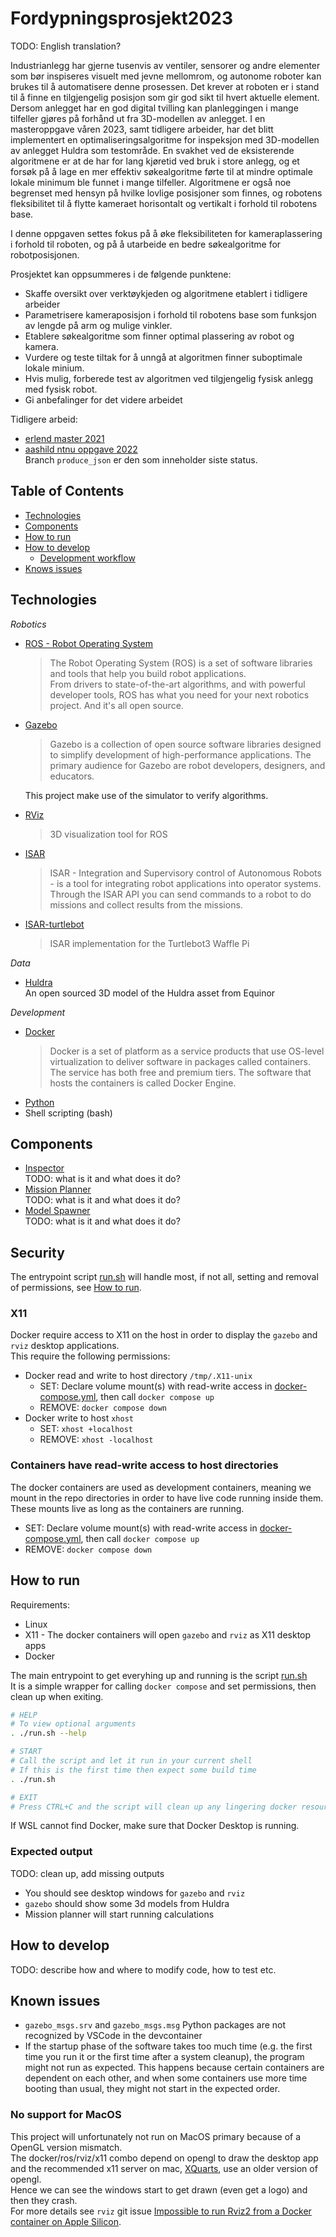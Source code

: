 # Fordypningsprosjekt2023

TODO: English translation?

Industrianlegg har gjerne tusenvis av ventiler, sensorer og andre elementer som bør inspiseres visuelt med jevne mellomrom, og autonome roboter kan brukes til å automatisere denne prosessen. Det krever at roboten er i stand til å finne en tilgjengelig posisjon som gir god sikt til hvert aktuelle element. Dersom anlegget har en god digital tvilling kan planleggingen i mange tilfeller gjøres på forhånd ut fra 3D-modellen av anlegget. I en masteroppgave våren 2023, samt tidligere arbeider, har det blitt implementert en optimaliseringsalgoritme for inspeksjon med 3D-modellen av anlegget Huldra som testområde. En svakhet ved de eksisterende algoritmene er at de har for lang kjøretid ved bruk i store anlegg, og et forsøk på å lage en mer effektiv søkealgoritme førte til at mindre optimale lokale minimum ble funnet i mange tilfeller. Algoritmene er også noe begrenset med hensyn på hvilke lovlige posisjoner som finnes, og robotens fleksibilitet til å flytte kameraet horisontalt og vertikalt i forhold til robotens base.

I denne oppgaven settes fokus på å øke fleksibiliteten for kameraplassering i forhold til roboten, og på å utarbeide en bedre søkealgoritme for robotposisjonen.

Prosjektet kan oppsummeres i de følgende punktene:
- Skaffe oversikt over verktøykjeden og algoritmene etablert i tidligere arbeider
- Parametrisere kameraposisjon i forhold til robotens base som funksjon av lengde på arm og mulige vinkler.
- Etablere søkealgoritme som finner optimal plassering av robot og kamera.
- Vurdere og teste tiltak for å unngå at algoritmen finner suboptimale lokale minium.
- Hvis mulig, forberede test av algoritmen ved tilgjengelig fysisk anlegg med fysisk robot.
- Gi anbefalinger for det videre arbeidet

Tidligere arbeid:
- [erlend master 2021](https://github.com/erlendb/ntnu-masteroppgave)
- [aashild ntnu oppgave 2022](https://github.com/aashilbr/aashild-ntnu-oppgave-2022/tree/produce_json)  
  Branch `produce_json` er den som inneholder siste status.


## Table of Contents

- [Technologies](#technologies)
- [Components](#components)
- [How to run](#how-to-run)
- [How to develop](#how-to-develop)
  - [Development workflow](./development-workflow.md)
- [Knows issues](#known-issues)


## Technologies

_Robotics_  
- [ROS - Robot Operating System](https://www.ros.org/)  
  > The Robot Operating System (ROS) is a set of software libraries and tools that help you build robot applications.  
  From drivers to state-of-the-art algorithms, and with powerful developer tools, ROS has what you need for your next robotics project. And it's all open source.
- [Gazebo](https://gazebosim.org/home)  
  > Gazebo is a collection of open source software libraries designed to simplify development of high-performance applications. The primary audience for Gazebo are robot developers, designers, and educators.  

  This project make use of the simulator to verify algorithms.
- [RViz](https://wiki.ros.org/rviz)  
  > 3D visualization tool for ROS
- [ISAR](https://github.com/equinor/isar)  
  > ISAR - Integration and Supervisory control of Autonomous Robots - is a tool for integrating robot applications into operator systems.  
  Through the ISAR API you can send commands to a robot to do missions and collect results from the missions.
- [ISAR-turtlebot](https://github.com/equinor/isar-turtlebot)  
  > ISAR implementation for the Turtlebot3 Waffle Pi

_Data_  
- [Huldra](https://data.equinor.com/dataset/Huldra)  
  An open sourced 3D model of the Huldra asset from Equinor

_Development_  
- [Docker](https://www.docker.com/)  
  > Docker is a set of platform as a service products that use OS-level virtualization to deliver software in packages called containers. The service has both free and premium tiers. The software that hosts the containers is called Docker Engine.
- [Python](https://www.python.org/)
- Shell scripting (bash)


## Components

- [Inspector](./inspector/)  
  TODO: what is it and what does it do?
- [Mission Planner](./mission_planner/)  
  TODO: what is it and what does it do?
- [Model Spawner](./model_spawner/)   
  TODO: what is it and what does it do?


## Security

The entrypoint script [run.sh](./run.sh) will handle most, if not all, setting and removal of permissions, see [How to run](#how-to-run).

### X11  

Docker require access to X11 on the host in order to display the `gazebo` and `rviz` desktop applications.  
This require the following permissions:
- Docker read and write to host directory `/tmp/.X11-unix`  
  - SET: Declare volume mount(s) with read-write access in [docker-compose.yml](./docker-compose.yml), then call `docker compose up`
  - REMOVE: `docker compose down`
- Docker write to host `xhost`  
  - SET: `xhost +localhost`
  - REMOVE: `xhost -localhost` 

### Containers have read-write access to host directories

The docker containers are used as development containers, meaning we mount in the repo directories in order to have live code running inside them.  
These mounts live as long as the containers are running.  

- SET: Declare volume mount(s) with read-write access in [docker-compose.yml](./docker-compose.yml), then call `docker compose up`
- REMOVE: `docker compose down`


## How to run

Requirements:
- Linux
- X11 - The docker containers will open `gazebo` and `rviz` as X11 desktop apps
- Docker

The main entrypoint to get everyhing up and running is the script [run.sh](./run.sh)  
It is a simple wrapper for calling `docker compose` and set permissions, then clean up when exiting.  


```sh
# HELP
# To view optional arguments
. ./run.sh --help

# START
# Call the script and let it run in your current shell
# If this is the first time then expect some build time
. ./run.sh

# EXIT
# Press CTRL+C and the script will clean up any lingering docker resources and bindings
```

If WSL cannot find Docker, make sure that Docker Desktop is running.

### Expected output

TODO: clean up, add missing outputs

- You should see desktop windows for `gazebo` and `rviz`
- `gazebo` should show some 3d models from Huldra
- Mission planner will start running calculations



## How to develop

TODO: describe how and where to modify code, how to test etc.


## Known issues

- `gazebo_msgs.srv` and `gazebo_msgs.msg` Python packages are not recognized by VSCode in the devcontainer
- If the startup phase of the software takes too much time (e.g. the first time you run it or the first time after a system cleanup), the program might not run as expected. This happens because certain containers are dependent on each other, and when some containers use more time booting than usual, they might not start in the expected order.

### No support for MacOS

This project will unfortunately not run on MacOS primary because of a OpenGL version mismatch.  
The docker/ros/rviz/x11 combo depend on opengl to draw the desktop app and the recommended x11 server on mac, [XQuarts](https://www.xquartz.org/), use an older version of opengl.  
Hence we can see the windows start to get drawn (even get a logo) and then they crash.  
For more details see `rviz` git issue [Impossible to run Rviz2 from a Docker container on Apple Silicon](https://github.com/ros2/rviz/issues/929).
